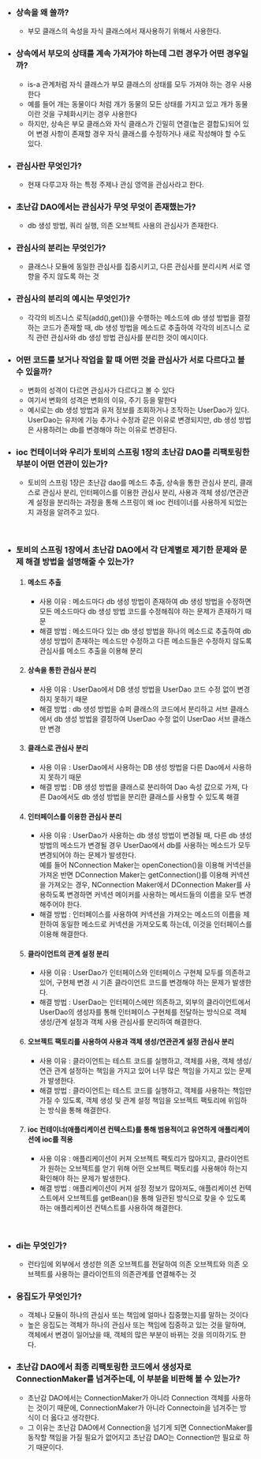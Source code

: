 - ### 상속을 왜 쓸까?
  - 부모 클래스의 속성을 자식 클래스에서 재사용하기 위해서 사용한다.
- ### 상속에서 부모의 상태를 계속 가져가야 하는데 그런 경우가 어떤 경우일까?
  - is-a 관계처럼 자식 클래스가 부모 클래스의 상태를 모두 가져야 하는 경우 사용한다
  - 예를 들어 개는 동물이다 처럼 개가 동물의 모든 상태를 가지고 있고 개가 동물이란 것을 구체화시키는 경우 사용한다
  - 하지만, 상속은 부모 클래스와 자식 클래스가 긴밀히 연결(높은 결합도)되어 있어 변경 사항이 존재할 경우 자식 클래스를 수정하거나 새로 작성해야 할 수도 있다.
- ### 관심사란 무엇인가?
  - 현재 다루고자 하는 특정 주제나 관심 영역을 관심사라고 한다.
- ### 초난감 DAO에서는 관심사가 무엇 무엇이 존재했는가?
  - db 생성 방법, 쿼리 실행, 의존 오브젝트 사용의 관심사가 존재한다.
- ### 관심사의 분리는 무엇인가?
  - 클래스나 모듈에 동일한 관심사를 집중시키고, 다른 관심사를 분리시켜 서로 영향을 주지 않도록 하는 것
- ### 관심사의 분리의 예시는 무엇인가?
  - 각각의 비즈니스 로직(add(),get())을 수행하는 메소드에 db 생성 방법을 결정하는 코드가 존재할 때, db 생성 방법을 메소드로 추출하여 각각의 비즈니스 로직 관련 관심사와 db 생성 방법 관심사를 분리한 것이 예시이다.
- ### 어떤 코드를 보거나 작업을 할 때 어떤 것을 관심사가 서로 다르다고 볼 수 있을까?
  - 변화의 성격이 다르면 관심사가 다르다고 볼 수 있다
  - 여기서 변화의 성격은 변화의 이유, 주기 등을 말한다
  - 예시로는 db 생성 방법과 유저 정보를 조회하거나 조작하는 UserDao가 있다. UserDao는 유저에 기능 추가나 수정과 같은 이유로 변경되지만, db 생성 방법은 사용하려는 db를 변경해야 하는 이유로 변경된다.
  
- ### ioc 컨테이너와 우리가 토비의 스프링 1장의 초난감 DAO를 리팩토링한 부분이 어떤 연관이 있는가?
  - 토비의 스프링 1장은 초난감 dao를 메소드 추출, 상속을 통한 관심사 분리, 클래스로 관심사 분리, 인터페이스를 이용한 관심사 분리, 사용과 객체 생성/연관관계 설정을 분리하는 과정을 통해 스프링이 왜 ioc 컨테이너를 사용하게 되었는지 과정을 알려주고 있다.
<br>

- ### 토비의 스프링 1장에서 초난감 DAO에서 각 단계별로 제기한 문제와 문제 해결 방법을 설명해줄 수 있는가?
  1. #### 메소드 추출
     - 사용 이유 : 메소드마다 db 생성 방법이 존재하여 db 생성 방법을 수정하면 모든 메소드마다 db 생성 방법 코드를 수정해줘야 하는 문제가 존재하기 때문
     - 해결 방법 : 메소드마다 있는 db 생성 방법을 하나의 메소드로 추출하여 db 생성 방법이 존재하는 메소드만 수정하고 다른 메소드들은 수정하지 않도록 관심사를 메소드 추출을 이용해 분리 
  2. #### 상속을 통한 관심사 분리
     - 사용 이유 : UserDao에서 DB 생성 방법을 UserDao 코드 수정 없이 변경하지 못하기 때문
     - 해결 방법 : db 생성 방법을 슈퍼 클래스의 코드에서 분리하고 서브 클래스에서 db 생성 방법을 결정하여 UserDao 수정 없이 UserDao 서브 클래스만 변경
  3. #### 클래스로 관심사 분리
     - 사용 이유 : UserDao에서 사용하는 DB 생성 방법을 다른 Dao에서 사용하지 못하기 때문
     - 해결 방법 : DB 생성 방법을 클래스로 분리하여 Dao 속성 값으로 가져, 다른 Dao에서도 db 생성 방법을 분리한 클래스를 사용할 수 있도록 해결
  4. #### 인터페이스를 이용한 관심사 분리
     - 사용 이유 : UserDao가 사용하는 db 생성 방법이 변경될 때, 다른 db 생성 방법의 메소드가 변경될 경우 UserDao에서 db를 사용하는 메소드가 모두 변경되어야 하는 문제가 발생한다.  
     예를 들어 NConnection Maker는 openConection()을 이용해 커넥션을 가져온 반면 DConnection Maker는 getConnection()를 이용해 커넥션을 가져오는 경우, NConnection Maker에서 DConnection Maker를 사용하도록 변경하면 커넥션 메이커를 사용하는 메서드들의 이름을 모두 변경해주어야 한다.
     - 해결 방법 : 인터페이스를 사용하여 커넥션을 가져오는 메소드의 이름을 제한하여 동일한 메소드로 커넥션을 가져오도록 하는데, 이것을 인터페이스를 이용해 해결한다.
  5. #### 클라이언트의 관계 설정 분리
     - 사용 이유 : UserDao가 인터페이스와 인터페이스 구현체 모두를 의존하고 있어, 구현체 변경 시 기존 클라이언트 코드를 변경해야 하는 문제가 발생한다.
     - 해결 방법 : UserDao는 인터페이스에만 의존하고, 외부의 클라이언트에서 UserDao의 생성자를 통해 인터페이스 구현체를 전달하는 방식으로 객체 생성/관계 설정과 객체 사용 관심사를 분리하여 해결한다.
  6. #### 오브젝트 팩토리를 사용하여 사용과 객체 생성/연관관계 설정 관심사 분리
     - 사용 이유 : 클라이언트는 테스트 코드를 실행하고, 객체를 사용, 객체 생성/연관 관계 설정하는 책임을 가지고 있어 너무 많은 책임을 가지고 있는 문제가 발생한다.
     - 해결 방법 : 클라이언트는 테스트 코드를 실행하고, 객체를 사용하는 책임만 가질 수 있도록, 객체 생성 및 관계 설정 책임을 오브젝트 팩토리에 위임하는 방식을 통해 해결한다.
  7. #### ioc 컨테이너(애플리케이션 컨텍스트)를 통해 범용적이고 유연하게 애플리케이션에 ioc를 적용
     - 사용 이유 : 애플리케이션이 커져 오브젝트 팩토리가 많아지고, 클라이언트가 원하는 오브젝트를 얻기 위해 어떤 오브젝트 팩토리를 사용해야 하는지 확인해야 하는 문제가 발생한다.
     - 해결 방법 : 애플리케이션이 커져 설정 정보가 많아져도, 애플리케이션 컨텍스트에서 오브젝트를 getBean()을 통해 일관된 방식으로 찾을 수 있도록 하는 애플리케이션 컨텍스트를 사용하여 해결한다.
<br>
     
- ### di는 무엇인가?
  - 런타임에 외부에서 생성한 의존 오브젝트를 전달하여 의존 오브젝트와 의존 오브젝트를 사용하는 클라이언트의 의존관계를 연결해주는 것
- ### 응집도가 무엇인가?
  - 객체나 모듈이 하나의 관심사 또는 책임에 얼마나 집중했는지를 말하는 것이다
  - 높은 응집도는 객체가 하나의 관심사 또는 책임에 집중하고 있는 것을 말하며, 객체에서 변경이 일어났을 때, 객체의 많은 부분이 바뀌는 것을 의미하기도 한다.
- ### 초난감 DAO에서 최종 리팩토링한 코드에서 생성자로 ConnectionMaker를 넘겨주는데, 이 부분을 비판해 볼 수 있는가?
  - 초난감 DAO에서는 ConnectionMaker가 아니라 Connection 객체를 사용하는 것이기 때문에, ConnectionMaker가 아니라 Connectoin을 넘겨주는 방식이 더 옳다고 생각한다.
  - 그 이유는 초난감 DAO에서 Connection을 넘기게 되면 ConnectionMaker를 동작할 책임을 가질 필요가 없어지고 초난감 DAO는 Connection만 필요로 하기 때문이다.